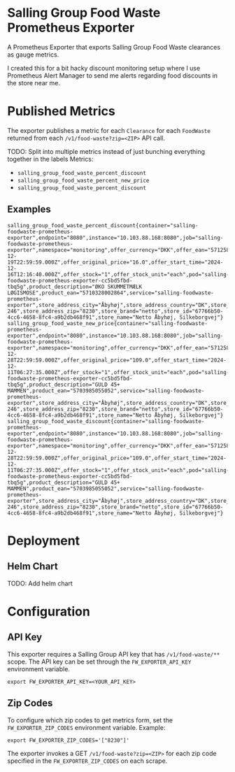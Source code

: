 # Salling Group Food Waste Prometheus Exporter
A Prometheus Exporter that exports Salling Group Food Waste clearances as gauge metrics.

I created this for a bit hacky discount monitoring setup where I use Prometheus Alert Manager to send me alerts regarding food discounts in the store near me.

# Published Metrics
The exporter publishes a metric for each `Clearance` for each `FoodWaste` returned from each `/v1/food-waste?zip=<ZIP>` API call.

TODO: Split into multiple metrics instead of just bunching everything together in the labels
Metrics: 
- `salling_group_food_waste_percent_discount`
- `salling_group_food_waste_percent_new_price`
- `salling_group_food_waste_percent_discount`

## Examples
```
salling_group_food_waste_percent_discount{container="salling-foodwaste-prometheus-exporter",endpoint="8080",instance="10.103.88.168:8080",job="salling-foodwaste-prometheus-exporter",namespace="monitoring",offer_currency="DKK",offer_ean="5712580368382",offer_end_time="2024-12-19T22:59:59.000Z",offer_original_price="16.0",offer_start_time="2024-12-16T12:16:40.000Z",offer_stock="1",offer_stock_unit="each",pod="salling-foodwaste-prometheus-exporter-cc5bd5fbd-tbq5g",product_description="ØKO SKUMMETMÆLK LØGISMOSE",product_ean="5710328002864",service="salling-foodwaste-prometheus-exporter",store_address_city="Åbyhøj",store_address_country="DK",store_address_street="Silkeborgvej 246",store_address_zip="8230",store_brand="netto",store_id="67766b50-4cc6-4658-8fc4-a9b2db468f91",store_name="Netto Åbyhøj, Silkeborgvej"}
salling_group_food_waste_new_price{container="salling-foodwaste-prometheus-exporter",endpoint="8080",instance="10.103.88.168:8080",job="salling-foodwaste-prometheus-exporter",namespace="monitoring",offer_currency="DKK",offer_ean="5712580363066",offer_end_time="2024-12-28T22:59:59.000Z",offer_original_price="109.0",offer_start_time="2024-12-11T06:27:35.000Z",offer_stock="1",offer_stock_unit="each",pod="salling-foodwaste-prometheus-exporter-cc5bd5fbd-tbq5g",product_description="GULD 45+ MAMMEN",product_ean="5703985055052",service="salling-foodwaste-prometheus-exporter",store_address_city="Åbyhøj",store_address_country="DK",store_address_street="Silkeborgvej 246",store_address_zip="8230",store_brand="netto",store_id="67766b50-4cc6-4658-8fc4-a9b2db468f91",store_name="Netto Åbyhøj, Silkeborgvej"}
salling_group_food_waste_discount{container="salling-foodwaste-prometheus-exporter",endpoint="8080",instance="10.103.88.168:8080",job="salling-foodwaste-prometheus-exporter",namespace="monitoring",offer_currency="DKK",offer_ean="5712580363066",offer_end_time="2024-12-28T22:59:59.000Z",offer_original_price="109.0",offer_start_time="2024-12-11T06:27:35.000Z",offer_stock="1",offer_stock_unit="each",pod="salling-foodwaste-prometheus-exporter-cc5bd5fbd-tbq5g",product_description="GULD 45+ MAMMEN",product_ean="5703985055052",service="salling-foodwaste-prometheus-exporter",store_address_city="Åbyhøj",store_address_country="DK",store_address_street="Silkeborgvej 246",store_address_zip="8230",store_brand="netto",store_id="67766b50-4cc6-4658-8fc4-a9b2db468f91",store_name="Netto Åbyhøj, Silkeborgvej"}
```

# Deployment
## Helm Chart 
TODO: Add helm chart

# Configuration
## API Key
This exporter requires a Salling Group API key that has `/v1/food-waste/**` scope.
The API key can be set through the `FW_EXPORTER_API_KEY` environment variable.
```
export FW_EXPORTER_API_KEY=<YOUR_API_KEY>
```

## Zip Codes
To configure which zip codes to get metrics form, set the `FW_EXPORTER_ZIP_CODES` environment variable. 
Example: 
```
export FW_EXPORTER_ZIP_CODES='["8230"]'
```
The exporter invokes a GET `/v1/food-waste?zip=<ZIP>` for each zip code specified in the `FW_EXPORTER_ZIP_CODES` on each scrape. 



